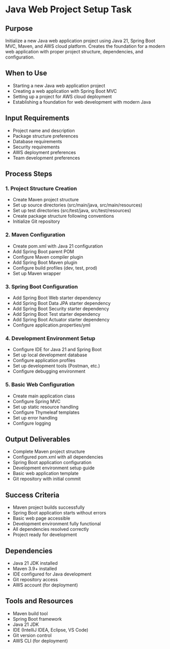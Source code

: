 # Java Web Project Setup Task

## Purpose

Initialize a new Java web application project using Java 21, Spring Boot MVC, Maven, and AWS cloud platform. Creates the foundation for a modern web application with proper project structure, dependencies, and configuration.

## When to Use

- Starting a new Java web application project
- Creating a web application with Spring Boot MVC
- Setting up a project for AWS cloud deployment
- Establishing a foundation for web development with modern Java

## Input Requirements

- Project name and description
- Package structure preferences
- Database requirements
- Security requirements
- AWS deployment preferences
- Team development preferences

## Process Steps

### 1. Project Structure Creation

- Create Maven project structure
- Set up source directories (src/main/java, src/main/resources)
- Set up test directories (src/test/java, src/test/resources)
- Create package structure following conventions
- Initialize Git repository

### 2. Maven Configuration

- Create pom.xml with Java 21 configuration
- Add Spring Boot parent POM
- Configure Maven compiler plugin
- Add Spring Boot Maven plugin
- Configure build profiles (dev, test, prod)
- Set up Maven wrapper

### 3. Spring Boot Configuration

- Add Spring Boot Web starter dependency
- Add Spring Boot Data JPA starter dependency
- Add Spring Boot Security starter dependency
- Add Spring Boot Test starter dependency
- Add Spring Boot Actuator starter dependency
- Configure application.properties/yml

### 4. Development Environment Setup

- Configure IDE for Java 21 and Spring Boot
- Set up local development database
- Configure application profiles
- Set up development tools (Postman, etc.)
- Configure debugging environment

### 5. Basic Web Configuration

- Create main application class
- Configure Spring MVC
- Set up static resource handling
- Configure Thymeleaf templates
- Set up error handling
- Configure logging

## Output Deliverables

- Complete Maven project structure
- Configured pom.xml with all dependencies
- Spring Boot application configuration
- Development environment setup guide
- Basic web application template
- Git repository with initial commit

## Success Criteria

- Maven project builds successfully
- Spring Boot application starts without errors
- Basic web page accessible
- Development environment fully functional
- All dependencies resolved correctly
- Project ready for development

## Dependencies

- Java 21 JDK installed
- Maven 3.9+ installed
- IDE configured for Java development
- Git repository access
- AWS account (for deployment)

## Tools and Resources

- Maven build tool
- Spring Boot framework
- Java 21 JDK
- IDE (IntelliJ IDEA, Eclipse, VS Code)
- Git version control
- AWS CLI (for deployment)
